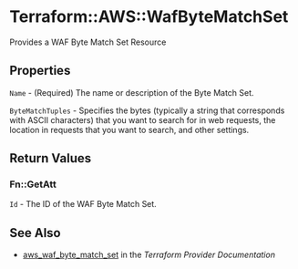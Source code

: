 # Terraform::AWS::WafByteMatchSet

Provides a WAF Byte Match Set Resource

## Properties

`Name` - (Required) The name or description of the Byte Match Set.

`ByteMatchTuples` - Specifies the bytes (typically a string that corresponds with ASCII characters) that you want to search for in web requests, the location in requests that you want to search, and other settings.


## Return Values

### Fn::GetAtt

`Id` - The ID of the WAF Byte Match Set.

## See Also

* [aws_waf_byte_match_set](https://www.terraform.io/docs/providers/aws/r/waf_byte_match_set.html) in the _Terraform Provider Documentation_